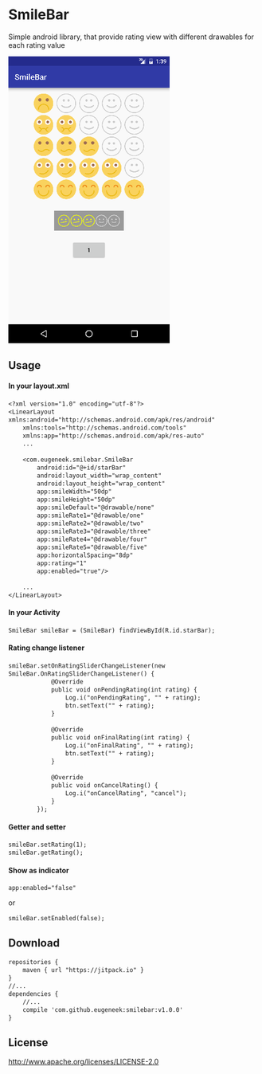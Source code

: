 # SmileBar

Simple android library, that provide rating view with different drawables for each rating value

![screenshot](img/screenshot.png)

## Usage
#### In your layout.xml

    <?xml version="1.0" encoding="utf-8"?>
    <LinearLayout xmlns:android="http://schemas.android.com/apk/res/android"
        xmlns:tools="http://schemas.android.com/tools"
        xmlns:app="http://schemas.android.com/apk/res-auto"
        ...
        
        <com.eugeneek.smilebar.SmileBar
            android:id="@+id/starBar"
            android:layout_width="wrap_content"
            android:layout_height="wrap_content"
            app:smileWidth="50dp"
            app:smileHeight="50dp"
            app:smileDefault="@drawable/none"
            app:smileRate1="@drawable/one"
            app:smileRate2="@drawable/two"
            app:smileRate3="@drawable/three"
            app:smileRate4="@drawable/four"
            app:smileRate5="@drawable/five"
            app:horizontalSpacing="8dp"
            app:rating="1"
            app:enabled="true"/>
        
        ...
    </LinearLayout>

#### In your Activity

    SmileBar smileBar = (SmileBar) findViewById(R.id.starBar);
    
#### Rating change listener

    smileBar.setOnRatingSliderChangeListener(new SmileBar.OnRatingSliderChangeListener() {
                @Override
                public void onPendingRating(int rating) {
                    Log.i("onPendingRating", "" + rating);
                    btn.setText("" + rating);
                }
    
                @Override
                public void onFinalRating(int rating) {
                    Log.i("onFinalRating", "" + rating);
                    btn.setText("" + rating);
                }
    
                @Override
                public void onCancelRating() {
                    Log.i("onCancelRating", "cancel");
                }
            });
    
#### Getter and setter

    smileBar.setRating(1);
    smileBar.getRating();
    
#### Show as indicator

    app:enabled="false"
or

    smileBar.setEnabled(false);
    
## Download

    repositories {
        maven { url "https://jitpack.io" }
    }
    //...
    dependencies {
        //...
        compile 'com.github.eugeneek:smilebar:v1.0.0'
    }

## License

http://www.apache.org/licenses/LICENSE-2.0